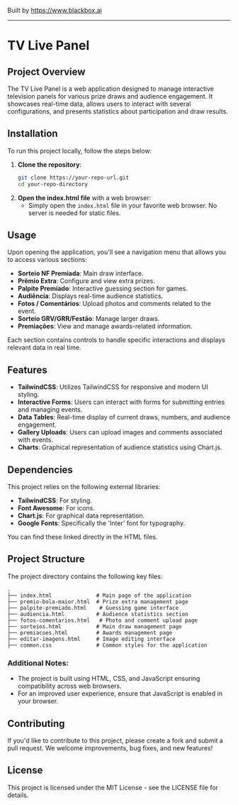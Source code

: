 
Built by https://www.blackbox.ai

---

# TV Live Panel

## Project Overview
The TV Live Panel is a web application designed to manage interactive television panels for various prize draws and audience engagement. It showcases real-time data, allows users to interact with several configurations, and presents statistics about participation and draw results.

## Installation
To run this project locally, follow the steps below:

1. **Clone the repository**:
    ```bash
    git clone https://your-repo-url.git
    cd your-repo-directory
    ```
2. **Open the index.html file** with a web browser:
    - Simply open the `index.html` file in your favorite web browser. No server is needed for static files.

## Usage
Upon opening the application, you'll see a navigation menu that allows you to access various sections:
- **Sorteio NF Premiada**: Main draw interface.
- **Prêmio Extra**: Configure and view extra prizes.
- **Palpite Premiado**: Interactive guessing section for games.
- **Audiência**: Displays real-time audience statistics.
- **Fotos / Comentários**: Upload photos and comments related to the event.
- **Sorteio GRV/GRR/Festão**: Manage larger draws.
- **Premiações**: View and manage awards-related information.

Each section contains controls to handle specific interactions and displays relevant data in real time.

## Features
- **TailwindCSS**: Utilizes TailwindCSS for responsive and modern UI styling.
- **Interactive Forms**: Users can interact with forms for submitting entries and managing events.
- **Data Tables**: Real-time display of current draws, numbers, and audience engagement.
- **Gallery Uploads**: Users can upload images and comments associated with events.
- **Charts**: Graphical representation of audience statistics using Chart.js.

## Dependencies
This project relies on the following external libraries:
- **TailwindCSS**: For styling.
- **Font Awesome**: For icons.
- **Chart.js**: For graphical data representation.
- **Google Fonts**: Specifically the 'Inter' font for typography.

You can find these linked directly in the HTML files.

## Project Structure
The project directory contains the following key files:

```
.
├── index.html              # Main page of the application
├── premio-bola-maior.html  # Prize extra management page
├── palpite-premiado.html    # Guessing game interface
├── audiencia.html          # Audience statistics section
├── fotos-comentarios.html   # Photo and comment upload page
├── sorteios.html           # Main draw management page
├── premiacoes.html         # Awards management page
├── editar-imagens.html     # Image editing interface
├── common.css              # Common styles for the application
```

### Additional Notes:
- The project is built using HTML, CSS, and JavaScript ensuring compatibility across web browsers.
- For an improved user experience, ensure that JavaScript is enabled in your browser.

## Contributing
If you'd like to contribute to this project, please create a fork and submit a pull request. We welcome improvements, bug fixes, and new features!

## License
This project is licensed under the MIT License - see the LICENSE file for details.